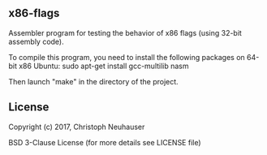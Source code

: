 ## x86-flags
Assembler program for testing the behavior of x86 flags (using 32-bit assembly code).

To compile this program, you need to install the following packages on 64-bit x86 Ubuntu:
sudo apt-get install gcc-multilib nasm

Then launch "make" in the directory of the project.


## License

Copyright (c) 2017, Christoph Neuhauser

BSD 3-Clause License (for more details see LICENSE file)
